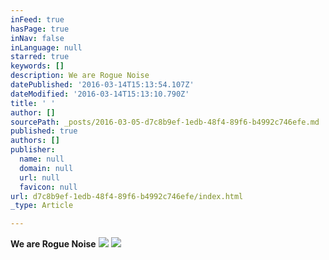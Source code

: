 ```yaml
---
inFeed: true
hasPage: true
inNav: false
inLanguage: null
starred: true
keywords: []
description: We are Rogue Noise
datePublished: '2016-03-14T15:13:54.107Z'
dateModified: '2016-03-14T15:13:10.790Z'
title: ' '
author: []
sourcePath: _posts/2016-03-05-d7c8b9ef-1edb-48f4-89f6-b4992c746efe.md
published: true
authors: []
publisher:
  name: null
  domain: null
  url: null
  favicon: null
url: d7c8b9ef-1edb-48f4-89f6-b4992c746efe/index.html
_type: Article

---
```

**We are Rogue Noise**
![](https://the-grid-user-content.s3-us-west-2.amazonaws.com/7a6b26fe-a75c-4d2e-8f26-53c2206aaed5.jpg)
![](https://the-grid-user-content.s3-us-west-2.amazonaws.com/69db6299-4b1f-4219-9f1a-79675c4dec1d.jpg)